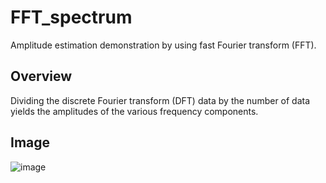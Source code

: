 # FFT_spectrum
Amplitude estimation demonstration by using fast Fourier transform (FFT).

## Overview
Dividing the discrete Fourier transform (DFT) data by the number of data yields the amplitudes of the various frequency components.

## Image

![image](https://user-images.githubusercontent.com/114337358/199649954-60cd5768-513d-4001-9c3d-ee78036a8884.png)

